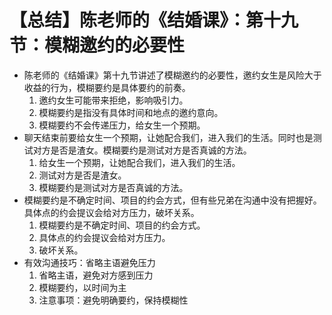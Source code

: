 # 【总结】陈老师的《结婚课》：第十九节：模糊邀约的必要性

-   陈老师的《结婚课》第十九节讲述了模糊邀约的必要性，邀约女生是风险大于收益的行为，模糊要约是具体要约的前奏。
    1.  邀约女生可能带来拒绝，影响吸引力。
    2.  模糊要约是指没有具体时间和地点的邀约意向。
    3.  模糊要约不会传递压力，给女生一个预期。
-   聊天结束前要给女生一个预期，让她配合我们，进入我们的生活。同时也是测试对方是否是渣女。模糊要约是测试对方是否真诚的方法。
    1.  给女生一个预期，让她配合我们，进入我们的生活。
    2.  测试对方是否是渣女。
    3.  模糊要约是测试对方是否真诚的方法。
-   模糊要约是不确定时间、项目的约会方式，但有些兄弟在沟通中没有把握好。具体点的约会提议会给对方压力，破坏关系。
    1.  模糊要约是不确定时间、项目的约会方式。
    2.  具体点的约会提议会给对方压力。
    3.  破坏关系。
-   有效沟通技巧：省略主语避免压力
    1.  省略主语，避免对方感到压力
    2.  模糊要约，以时间为主
    3.  注意事项：避免明确要约，保持模糊性